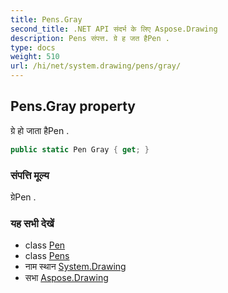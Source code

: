 ```yaml
---
title: Pens.Gray
second_title: .NET API संदर्भ के लिए Aspose.Drawing
description: Pens संपत्त. ग्रे ह जत हैPen .
type: docs
weight: 510
url: /hi/net/system.drawing/pens/gray/
---
```

## Pens.Gray property

ग्रे हो जाता हैPen .

```csharp
public static Pen Gray { get; }
```

### संपत्ति मूल्य

ग्रेPen .

### यह सभी देखें

* class [Pen](../../pen/)
* class [Pens](../)
* नाम स्थान [System.Drawing](../../pens/)
* सभा [Aspose.Drawing](../../../)


